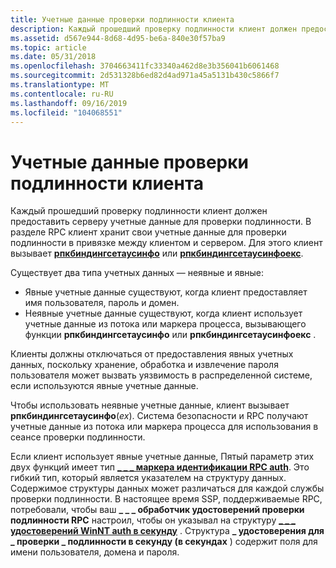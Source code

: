 ```yaml
---
title: Учетные данные проверки подлинности клиента
description: Каждый прошедший проверку подлинности клиент должен предоставить серверу учетные данные для проверки подлинности.
ms.assetid: d567e944-8d68-4d95-be6a-840e30f57ba9
ms.topic: article
ms.date: 05/31/2018
ms.openlocfilehash: 3704663411fc33340a462d8e3b356041b6061468
ms.sourcegitcommit: 2d531328b6ed82d4ad971a45a5131b430c5866f7
ms.translationtype: MT
ms.contentlocale: ru-RU
ms.lasthandoff: 09/16/2019
ms.locfileid: "104068551"
---
```

# <a name="client-authentication-credentials"></a>Учетные данные проверки подлинности клиента

Каждый прошедший проверку подлинности клиент должен предоставить серверу учетные данные для проверки подлинности. В разделе RPC клиент хранит свои учетные данные для проверки подлинности в привязке между клиентом и сервером. Для этого клиент вызывает [**рпкбиндингсетаусинфо**](/windows/desktop/api/Rpcdce/nf-rpcdce-rpcbindingsetauthinfo) или [**рпкбиндингсетаусинфоекс**](/windows/desktop/api/Rpcdce/nf-rpcdce-rpcbindingsetauthinfoexa).

Существует два типа учетных данных — неявные и явные:

-   Явные учетные данные существуют, когда клиент предоставляет имя пользователя, пароль и домен.
-   Неявные учетные данные существуют, когда клиент использует учетные данные из потока или маркера процесса, вызывающего функции **рпкбиндингсетаусинфо** или **рпкбиндингсетаусинфоекс** .

Клиенты должны отключаться от предоставления явных учетных данных, поскольку хранение, обработка и извлечение пароля пользователя может вызвать уязвимость в распределенной системе, если используются явные учетные данные.

Чтобы использовать неявные учетные данные, клиент вызывает **рпкбиндингсетаусинфо**(*ex*). Система безопасности и RPC получают учетные данные из потока или маркера процесса для использования в сеансе проверки подлинности.

Если клиент использует явные учетные данные, Пятый параметр этих двух функций имеет тип [**\_ \_ \_ маркера идентификации RPC auth**](rpc-auth-identity-handle.md). Это гибкий тип, который является указателем на структуру данных. Содержимое структуры данных может различаться для каждой службы проверки подлинности. В настоящее время SSP, поддерживаемые RPC, потребовали, чтобы ваш **\_ \_ \_ обработчик удостоверений проверки подлинности RPC** настроил, чтобы он указывал на структуру [**\_ \_ \_ удостоверений WinNT auth в секунду**](/windows/desktop/api/Rpcdce/ns-rpcdce-sec_winnt_auth_identity_a) . Структура **\_ удостоверения для \_ проверки \_ подлинности в секунду (в секундах** ) содержит поля для имени пользователя, домена и пароля.

 

 




